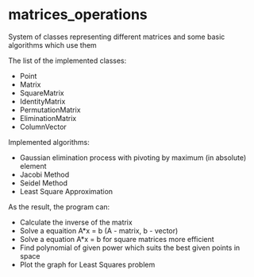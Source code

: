 # matrices_operations
System of classes representing different matrices and some basic algorithms which use them

The list of the implemented classes:
- Point
- Matrix
- SquareMatrix
- IdentityMatrix
- PermutationMatrix
- EliminationMatrix
- ColumnVector

Implemented algorithms:
- Gaussian elimination process with pivoting by maximum (in absolute) element
- Jacobi Method
- Seidel Method
- Least Square Approximation

As the result, the program can:
- Calculate the inverse of the matrix
- Solve a equaition A*x = b (A - matrix, b - vector)
- Solve a equation A*x = b for square matrices more efficient
- Find polynomial of given power which suits the best given points in space
- Plot the graph for Least Squares problem
